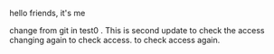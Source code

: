 hello friends, it's me

change from git in test0 .
This is second update
to check the access
changing again to check access. 
to check access again. 
